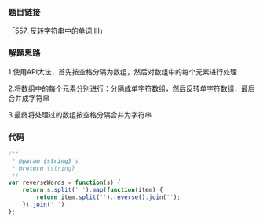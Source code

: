 ### 题目链接

「[557. 反转字符串中的单词 III](https://leetcode-cn.com/problems/reverse-words-in-a-string-iii/)」

### 解题思路

1.使用API大法，首先按空格分隔为数组，然后对数组中的每个元素进行处理

2.将数组中的每个元素分别进行：分隔成单字符数组，然后反转单字符数组，最后合并成字符串

3.最终将处理过的数组按空格分隔合并为字符串

### 代码

```javascript
/**
 * @param {string} s
 * @return {string}
 */
var reverseWords = function(s) {
    return s.split(' ').map(function(item) {
        return item.split('').reverse().join('');
    }).join(' ')
};
```

